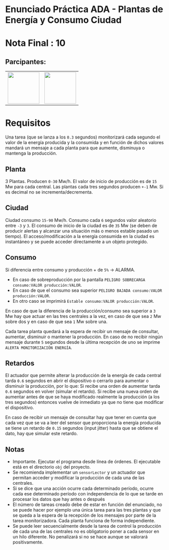 # Enunciado Práctica ADA - Plantas de Energía y Consumo Ciudad

# Nota Final : 10

## Parcipantes:

<table>
  <tr>
    <td align="center"><a href="https://github.com/AnOrdinaryUsser"><img width="100px;" src="https://avatars2.githubusercontent.com/u/61872281?s=460&u=e276002ebcb7a49338dac7ffb561cf968d6c0ee4&v=4"></td>
    <td align="center"><a href="https://github.com/n0nuser"><img width="100px;" src="https://avatars3.githubusercontent.com/u/32982175?s=460&u=ce93410c9c5e0f3ffa17321e16ee2f2b8879ca6f&v=4"></td>
  </tr>
</table>

# Requisitos

Una tarea (que se lanza a los `0.3` segundos)  monitorizará cada segundo el valor de la energía producida y la consumida y en función de dichos valores mandará un mensaje a cada planta para que aumente, disminuya o mantenga la producción.

## Planta

3 Plantas. Producen `0-30` Mw/h. El valor de inicio de producción es de `15` Mw para cada central. Las plantas cada tres segundos producen `+-1` Mw. Si es decimal no se incrementa/decrementa. 

## Ciudad

Ciudad consumo `15-90` Mw/h. Consumo cada `6` segundos valor aleatorio entre `-3` y `3`. El consumo de inicio de la ciudad es de `35` Mw (se deben de producir alertas y alcanzar una situación más o menos estable pasado un tiempo). El acceso/modificación a la energía consumida en la ciudad es instantáneo y se puede acceder directamente a un objeto protegido.

## Consumo

Si diferencia entre consumo y producción + de `5%` -> ALARMA.

- En caso de sobreproducción por la pantalla `PELIGRO SOBRECARGA consumo:VALOR producción:VALOR`.
- En caso de que el consumo sea superior `PELIGRO BAJADA consumo:VALOR producción:VALOR`.
- En otro caso se imprimirá `Estable consumo:VALOR producción:VALOR`.

En caso de que la diferencia de la producción/consumo sea superior a `3` Mw hay que actuar en las tres centrales a la vez, en caso de que sea `2` Mw sobre dos y en caso de que sea `1` Mw sobre una.

Cada tarea planta quedará a la espera de recibir un mensaje de consultar, aumentar, disminuir o mantener la producción. En caso de no recibir ningún mensaje durante `5` segundos desde la última recepción de uno se imprime `ALERTA MONITORIZACIÓN ENERGÍA`.

## Retardos

El actuador que permite alterar la producción de la energía de cada central tarda `0.6` segundos en abrir el dispositivo o cerrarlo para aumentar o disminuir la producción, por lo que: Si recibe una orden de aumentar tarda `0.6` segundos en volver (simular el retardo). Si recibe una nueva orden de aumentar antes de que se haya modificado realmente la producción (a los tres segundos) entonces vuelve de inmediato ya que no tiene que modificar el dispositivo.

En caso de recibir un mensaje de consultar hay que tener en cuenta que cada vez que se va a leer del sensor que proporciona la energía producida se tiene un retardo de `0.15` segundos (input jitter) hasta que se obtiene el dato, hay que simular este retardo.

## Notas

- Importante. Ejecutar el programa desde línea de órdenes. El ejecutable está en el directorio `obj` del proyecto.
- Se recomienda implementar un `sensorLector` y un actuador que permitan acceder y modificar la producción de cada una de las centrales.
- Si se dice que una acción ocurre cada determinado período, ocurre cada ese determinado período con independencia de lo que se tarde en procesar los datos que hay antes o después
- El número de tareas creado debe de estar en función del enunciado, no se puede hacer por ejemplo una única tarea para las tres plantas y que se queda a la espera de la recepción de los mensajes por parte de la tarea monitorizadora. Cada planta funciona de forma independiente.
- Se puede leer secuencialmente desde la tarea de control la producción de cada una de las centrales no es obligatorio poner a cada sensor en un hilo diferente. No penalizará si no se hace aunque se valorará positivamente.
